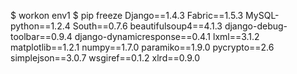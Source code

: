 $ workon env1
$ pip freeze
Django==1.4.3
Fabric==1.5.3
MySQL-python==1.2.4
South==0.7.6
beautifulsoup4==4.1.3
django-debug-toolbar==0.9.4
django-dynamicresponse==0.4.1
lxml==3.1.2
matplotlib==1.2.1
numpy==1.7.0
paramiko==1.9.0
pycrypto==2.6
simplejson==3.0.7
wsgiref==0.1.2
xlrd==0.9.0
